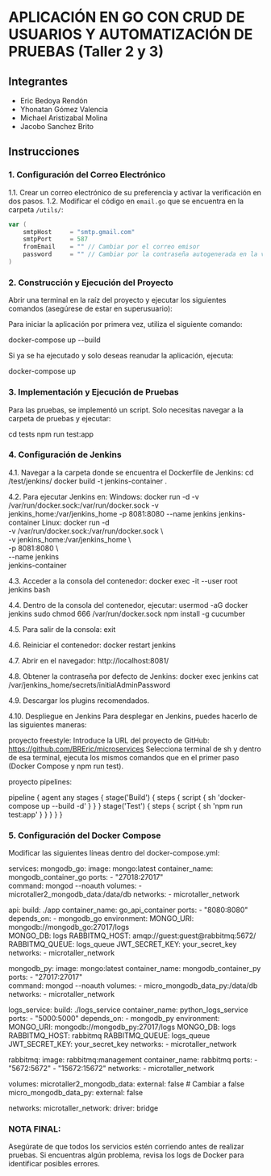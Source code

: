 # APLICACIÓN EN GO CON CRUD DE USUARIOS Y AUTOMATIZACIÓN DE PRUEBAS (Taller 2 y 3)

## Integrantes

- Eric Bedoya Rendón
- Yhonatan Gómez Valencia
- Michael Aristizabal Molina
- Jacobo Sanchez Brito

## Instrucciones

### 1. Configuración del Correo Electrónico

1.1. Crear un correo electrónico de su preferencia y activar la verificación en dos pasos.
1.2. Modificar el código en `email.go` que se encuentra en la carpeta `/utils/`:

   ```go
   var (
       smtpHost     = "smtp.gmail.com"
       smtpPort     = 587
       fromEmail    = "" // Cambiar por el correo emisor
       password     = "" // Cambiar por la contraseña autogenerada en la verificación de dos pasos
   )
```
### 2. Construcción y Ejecución del Proyecto
Abrir una terminal en la raíz del proyecto y ejecutar los siguientes comandos (asegúrese de estar en superusuario):

Para iniciar la aplicación por primera vez, utiliza el siguiente comando:

docker-compose up --build

Si ya se ha ejecutado y solo deseas reanudar la aplicación, ejecuta:

docker-compose up

### 3. Implementación y Ejecución de Pruebas
Para las pruebas, se implementó un script. Solo necesitas navegar a la carpeta de pruebas y ejecutar:

cd tests
npm run test:app

### 4. Configuración de Jenkins
4.1. Navegar a la carpeta donde se encuentra el Dockerfile de Jenkins:
cd /test/jenkins/
docker build -t jenkins-container .

4.2. Para ejecutar Jenkins en:
   Windows:
      docker run -d -v /var/run/docker.sock:/var/run/docker.sock -v jenkins_home:/var/jenkins_home -p 8081:8080 --name jenkins jenkins-container
   Linux:
      docker run -d \
  -v /var/run/docker.sock:/var/run/docker.sock \  
  -v jenkins_home:/var/jenkins_home \            
  -p 8081:8080 \                                 
  --name jenkins \
  jenkins-container

4.3. Acceder a la consola del contenedor:
docker exec -it --user root jenkins bash

4.4. Dentro de la consola del contenedor, ejecutar:
usermod -aG docker jenkins
sudo chmod 666 /var/run/docker.sock
npm install -g cucumber

4.5. Para salir de la consola:
exit

4.6. Reiniciar el contenedor:
docker restart jenkins

4.7. Abrir en el navegador: http://localhost:8081/

4.8. Obtener la contraseña por defecto de Jenkins:
docker exec jenkins cat /var/jenkins_home/secrets/initialAdminPassword

4.9. Descargar los plugins recomendados.

4.10. Despliegue en Jenkins
Para desplegar en Jenkins, puedes hacerlo de las siguientes maneras:

proyecto freestyle:
   Introduce la URL del proyecto de GitHub: https://github.com/BREric/microservices
Selecciona terminal de sh y dentro de esa terminal, ejecuta los mismos comandos que en el primer paso (Docker Compose y npm run test).

proyecto pipelines:

   pipeline {
    agent any
    stages {
        stage('Build') {
            steps {
                script {
                    sh 'docker-compose up --build -d'
                }
            }
        }
        stage('Test') {
            steps {
                script {
                    sh 'npm run test:app'
                }
            }
        }
    }
}



### 5. Configuración del Docker Compose
Modificar las siguientes líneas dentro del docker-compose.yml:

services:
  mongodb_go:
    image: mongo:latest
    container_name: mongodb_container_go
    ports:
      - "27018:27017"  
    command: mongod --noauth
    volumes:
      - microtaller2_mongodb_data:/data/db
    networks:
      - microtaller_network

  api:
    build: ./app
    container_name: go_api_container
    ports:
      - "8080:8080"
    depends_on:
      - mongodb_go
    environment:
      MONGO_URI: mongodb://mongodb_go:27017/logs  
      MONGO_DB: logs
      RABBITMQ_HOST: amqp://guest:guest@rabbitmq:5672/
      RABBITMQ_QUEUE: logs_queue
      JWT_SECRET_KEY: your_secret_key
    networks:
      - microtaller_network

  mongodb_py:
    image: mongo:latest
    container_name: mongodb_container_py
    ports:
      - "27017:27017"  
    command: mongod --noauth
    volumes:
      - micro_mongodb_data_py:/data/db
    networks:
      - microtaller_network

  logs_service:
    build: ./logs_service
    container_name: python_logs_service
    ports:
      - "5000:5000"
    depends_on:
      - mongodb_py
    environment:
      MONGO_URI: mongodb://mongodb_py:27017/logs
      MONGO_DB: logs
      RABBITMQ_HOST: rabbitmq
      RABBITMQ_QUEUE: logs_queue
      JWT_SECRET_KEY: your_secret_key
    networks:
      - microtaller_network

  rabbitmq:
    image: rabbitmq:management
    container_name: rabbitmq
    ports:
      - "5672:5672"
      - "15672:15672"
    networks:
      - microtaller_network

volumes:
  microtaller2_mongodb_data:
    external: false  # Cambiar a false
  micro_mongodb_data_py:
    external: false  

networks:
  microtaller_network:
    driver: bridge


### NOTA FINAL:

Asegúrate de que todos los servicios estén corriendo antes de realizar pruebas.
Si encuentras algún problema, revisa los logs de Docker para identificar posibles errores.

